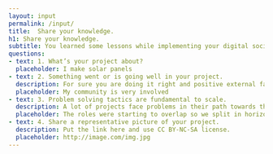 ```yaml
---
layout: input
permalink: /input/
title:  Share your knowledge.
h1: Share your knowledge.
subtitle: You learned some lessons while implementing your digital social innovation project. This is the space where you can share your knowledge and access the experiences of other innovators like you. Why? Because we can learn together how to reach a better impact.
questions:
- text: 1. What’s your project about?
  placeholder: I make solar panels
- text: 2. Something went or is going well in your project.
  description: For sure you are doing it right and positive external factors are also influencing the process... tell everyone what part of your project is working well.
  placeholder: My community is very involved
- text: 3. Problem solving tactics are fundamental to scale.
  description: A lot of projects face problems in their path towards the sustainability. You'd likely experienced problems during implementation. How did you solve them? 
  placeholder: The roles were starting to overlap so we split in horizontal specialized groups
- text: 4. Share a representative picture of your project.
  description: Put the link here and use CC BY-NC-SA license.
  placeholder: http://image.com/img.jpg
---
```

